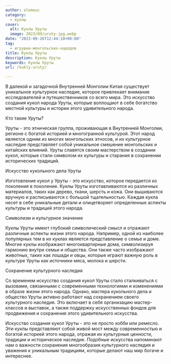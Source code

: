 ```yaml
---
author: olomouc
category:
  - куклы
cover:
  alt: Куклы Уруты
  image: 2023/09/uruty-jpg.webp
date: "2023-09-26T12:44:10+00:00"
tag:
  - игрушки-монгольских-народов
title: Куклы Уруты
description: Куклы Уруты
keywords: Куклы Уруты
url: /kukly-uruty/

---
```

В далекой и загадочной Внутренней Монголии Китая существует уникальное культурное наследие, которое привлекает внимание исследователей и путешественников со всего мира. Это искусство создания кукол народа Уруты, которые воплощают в себе богатство местной культуры и истории этого удивительного народа.

Кто такие Уруты?

Уруты \- это этническая группа, проживающая в Внутренней Монголии, регионе с богатой историей и многогранной культурой. Этот народ является одним из многих монгольских этносов, и их культурное наследие представляет собой уникальное смешение монгольских и китайских влияний. Уруты славятся своим мастерством в создании кукол, которые стали символом их культуры и старания в сохранении исторических традиций.

Искусство кукольного дела Уруты

Изготовление кукол у Уруты \- это искусство, которое передается из поколения в поколение. Куклы Уруты изготавливаются из различных материалов, таких как дерево, ткани, шерсть и кожа. Они вышиваются вручную и расписываются с большой тщательностью. Каждая кукла несет в себе уникальные детали и олицетворяет определенные аспекты культуры и традиций этого народа.

Символизм и культурное значение

Куклы Уруты имеют глубокий символический смысл и отражают различные аспекты жизни этого народа. Например, одной из наиболее популярных тем в их куклах является представление о семье и доме. Многие куклы изображают многоквартирные дома, символизируя гармонию внутри семьи и общества. Они также часто изображают животных, таких как лошади и овцы, которые играют важную роль в культуре Уруты как источники мяса, молока и шерсти.

Сохранение культурного наследия

Со временем искусство создания кукол Уруты стало сталкиваться с вызовами, связанными с современными технологиями и изменениями в образе жизни этого народа. Однако, мастера кукольного дела и общество Уруты активно работают над сохранением своего культурного наследия. Это включает в себя организацию мастер-классов и выставок, а также поддержку искусственных фондов для продвижения и сохранения этого удивительного искусства.

Искусство создания кукол Уруты \- это не просто хобби или ремесло. Эти куклы представляют собой живой мост между современностью и богатой историей этого народа, отражая их культурные ценности, традиции и историческое наследие. Подобные искусства напоминают нам о важности сохранения многообразия культурного наследия и уважения к уникальным традициям, которые делают наш мир богаче и интереснее.
